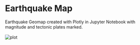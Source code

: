 # Earthquake Map
Earthquake Geomap created with Plotly in Jupyter Notebook with magnitude and tectonic plates marked.
<br><br>
![plot](https://user-images.githubusercontent.com/91700001/209410252-8fc54935-5afd-4073-ad28-cf072588d754.png)
